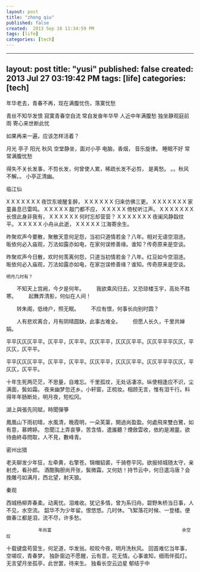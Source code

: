 ```yaml
---
layout: post
title: "zhong qiu"
published: false
created:  2013 Sep 18 11:34:59 PM
tags: [life]
categories: [tech]
---
```


---
layout: post
title: "yusi"
published: false
created:  2013 Jul 27 03:19:42 PM
tags: [life]
categories: [tech]
---

年华老去，青春不再，现在满腹忧伤，落寞忧愁

青丝不知华发恨
寂寞青春空自流
常自发奋年华早
人近中年满腹愁
独坐静观庭前雨
寄心来世断此忧

如果再来一遍，应该怎样活着？


月光
亭子
阳光
秋风
空堂静坐，面对小亭
电脑，香烟，
音乐旋律。
睡眠不好
常常满腹忧愁


得失不关长发事，不剪长发，何曾使人累，稀疏长发不必剪，
是离愁。
。。秋风不解。。 小亭正清幽。


临江仙

X X X X X X X           夜饮东坡醒复醉，
X X X X X X             归来仿佛三更。 
X X X X X X X           家童鼻息已雷鸣。
X X X X X               敲门都不应，
X X X X X               倚杖听江声。
X X X X X X X           长恨此身非我有，
X X X X X X             何时忘却营营？
X X X X X X X           夜阑风静縠纹平。
X X X X X               小舟从此逝，
X X X X X               江海寄余生。

昨聚欢声今要散，聚散天意何足怨，当初只道情若金？八年。相对无语空泪涟。
昄依何必入庙观，万法如露亦如电，在家何误修善缘。谁知？传奇原来是空谈。

昨聚欢声今日散，欢时何羡离何怨，只道当初情若金？八年。红豆如今空泪涟。
昄依何必入庙观，万法如露亦如电，在家岂误修善缘？谁知。传奇原来是空谈。

    明月几时有？
　　不知天上宫阙，今夕是何年。
　　我欲乘风归去，又恐琼楼玉宇，高处不胜寒。
　　起舞弄清影，何似在人间！

　　转朱阁，低绮户，照无眠。
　　不应有恨，何事长向别时圆？

　　人有悲欢离合，月有阴晴圆缺，此事古难全。
　　但愿人长久，千里共婵娟。

平平仄仄仄平平。仄平平，仄平平。仄仄平平，仄仄仄平平。仄仄平平平仄仄，平仄仄，仄平平。

平平仄仄仄平平。仄平平，仄平平。仄仄平平，仄仄仄平平。仄仄平平平仄仄，平仄仄，仄平平。

十年生死两茫茫，不思量，自难忘。千里孤坟，无处话凄凉。纵使相逢应不识，尘满面，鬓如霜。
夜来幽梦忽还乡。小轩窗，正梳妆。相顾无言，惟有泪千行。料得年年肠断处，明月夜，短松冈。


湖上與張先同賦，時聞彈箏

鳳凰山下雨初晴，水風清，晚霞明，一朵芙蕖，開過尚盈盈。何處飛來雙白鷺，如有意，慕娉婷。
忽聞江上弄哀箏，苦含情，遣誰聽？煙斂雲收，依約是湘靈。欲待曲終尋問取，人不見，數峰青。

密州出猎

老夫聊发少年狂，左牵黄，右擎苍。锦帽貂裘，千骑卷平冈。欲报倾城随太守，亲射虎，看孙郎。
酒酣胸胆尚开张，鬓微霜，又何妨！持节云中，何日遣冯唐？会挽雕弓如满月，西北望，射天狼。

秦观

西城杨柳弄春柔。动离忧。泪难收。犹记多情，曾为系归舟。碧野朱桥当日事，人不见，水空流。
韶华不为少年留。恨悠悠。几时休。飞絮落花时候、一登楼。便做春江都是泪，流不尽，许多愁。

                年尚富                                                 余空叹
十载键盘苟营生，何足道，华发翁。皎皎今夜，明月洗秋风。 回首难忆当年事，空嗟叹，青春梦。
独卧窗边不愿醒，云有意，花无情。心事谁知，细雨伴孤灯。 无言望月坐孤亭，此世罢，待来生。
独看长空云边星                  郁结于中


